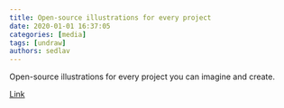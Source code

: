 ```yaml
---
title: Open-source illustrations for every project
date: 2020-01-01 16:37:05
categories: [media]
tags: [undraw]
authors: sedlav
---
```


Open-source illustrations for every project you can imagine and create.

[Link](https://undraw.co/)
